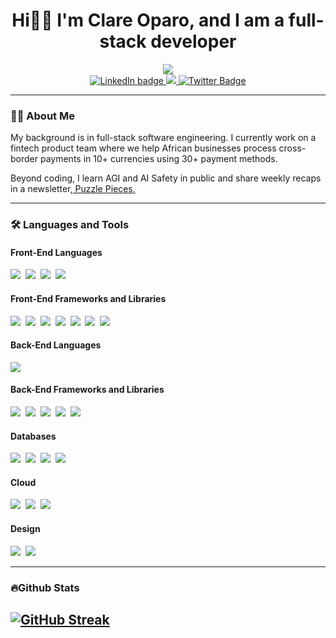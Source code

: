 <div id="header" align="center">
  <h1>Hi👋🏾 I'm Clare Oparo, and I am a full-stack developer </h1>
  <img src="https://i.giphy.com/media/v1.Y2lkPTc5MGI3NjExNWRobnNsbjIydWx6azhzMzNwa2VhOW1tenJ0bzJsNXh6eXNhY2l4ciZlcD12MV9pbnRlcm5hbF9naWZfYnlfaWQmY3Q9Zw/QpVUMRUJGokfqXyfa1/giphy-downsized.gif">
</div>

<div id="badges" align="center">
  <a href="https://www.linkedin.com/in/clare-oparo-software-engineer/">
    <img src="https://img.shields.io/badge/LinkedIn-blue?logo=linkedin&logoColor=white&style=for-the-badge" alt="LinkedIn badge">
  </a>
  <a href="mailto:clarecodess@gmail.com">
    <img src="https://img.shields.io/badge/Gmail-D14836?style=for-the-badge&logo=gmail&logoColor=white">
  </a>
 <a href="https://x.com/clare_codes">
    <img src="https://img.shields.io/badge/Twitter-blue?style=for-the-badge&logo=twitter&logoColor=white" alt="Twitter Badge">
 </a>
</div>

<div id="profile-counter" align="center">
  <img src="https://komarev.com/ghpvc/?username=clarecodess&style=flat-square&color=blue" alt=""/>
</div>

---
### 👩‍💻 About Me
My background is in full-stack software engineering. I currently work on a fintech product team where we help African businesses process cross-border payments in 10+ currencies using 30+ payment methods. 

Beyond coding, I learn AGI and AI Safety in public and share weekly recaps in a newsletter,<a href='https://www.linkedin.com/build-relation/newsletter-follow?entityUrn=7345459482996441088'> Puzzle Pieces.</a> 

---
### 🛠️ Languages and Tools
#### Front-End Languages
<div id="frontend-languages">
  <img src="https://img.shields.io/badge/HTML5-E34F26?style=for-the-badge&logo=html5&logoColor=white">&nbsp;
  <img src="https://img.shields.io/badge/CSS3-1572B6?style=for-the-badge&logo=css3&logoColor=white">&nbsp;
  <img src="https://img.shields.io/badge/JavaScript-F7DF1E?style=for-the-badge&logo=javascript&logoColor=black">&nbsp;
  <img src="https://img.shields.io/badge/TypeScript-007ACC?style=for-the-badge&logo=typescript&logoColor=white">
</div>

#### Front-End Frameworks and Libraries
<div id="frontend-frameworks">
  <img src="https://img.shields.io/badge/React-20232A?style=for-the-badge&logo=react&logoColor=61DAFB">&nbsp;
  <img src="https://img.shields.io/badge/next%20js-000000?style=for-the-badge&logo=nextdotjs&logoColor=white">&nbsp;
  <img src="https://img.shields.io/badge/AngularJS-E23237?style=for-the-badge&logo=angularjs&logoColor=white">&nbsp;
  <img src="https://img.shields.io/badge/Tailwind_CSS-38B2AC?style=for-the-badge&logo=tailwind-css&logoColor=white">&nbsp;
  <img src="https://img.shields.io/badge/shadcn%2Fui-000000?style=for-the-badge&logo=shadcnui&logoColor=white">&nbsp;
  <img src="https://img.shields.io/badge/Chakra--UI-319795?style=for-the-badge&logo=chakra-ui&logoColor=white">&nbsp;
  <img src="https://img.shields.io/badge/jQuery-0769AD?style=for-the-badge&logo=jquery&logoColor=white">
</div>

#### Back-End Languages
<div id="backend-languages">
  <img src="https://img.shields.io/badge/Python-3776AB?style=for-the-badge&logo=python&logoColor=white">
</div>

#### Back-End Frameworks and Libraries
<div>
  <img src="https://img.shields.io/badge/Node.js-43853D?style=for-the-badge&logo=node.js&logoColor=white">&nbsp;
  <img src="https://img.shields.io/badge/Express.js-404D59?style=for-the-badge">&nbsp;
  <img src="https://img.shields.io/badge/Flask-000000?style=for-the-badge&logo=flask&logoColor=white">&nbsp;
  <img src="https://img.shields.io/badge/firebase-ffca28?style=for-the-badge&logo=firebase&logoColor=black">&nbsp;
  <img src="https://img.shields.io/badge/GraphQl-E10098?style=for-the-badge&logo=graphql&logoColor=white">
</div>
    
#### Databases
<div id="databases">
    <img src="https://img.shields.io/badge/MySQL-00000F?style=for-the-badge&logo=mysql&logoColor=white">&nbsp;
    <img src="https://img.shields.io/badge/PostgreSQL-316192?style=for-the-badge&logo=postgresql&logoColor=white">&nbsp;
    <img src="https://img.shields.io/badge/MongoDB-4EA94B?style=for-the-badge&logo=mongodb&logoColor=white">&nbsp;
    <img src="https://img.shields.io/badge/SQLite-07405E?style=for-the-badge&logo=sqlite&logoColor=white">
</div>

#### Cloud
<div id="cloud">
  <img src="https://img.shields.io/badge/Cloudflare-F38020?style=for-the-badge&logo=Cloudflare&logoColor=white">&nbsp;
  <img src="https://img.shields.io/badge/Amazon_AWS-FF9900?style=for-the-badge&logo=amazonaws&logoColor=white">&nbsp;
  <img src="https://img.shields.io/badge/Google_Cloud-4285F4?style=for-the-badge&logo=google-cloud&logoColor=white">
</div>

#### Design
<div id="design">
  <img src="https://img.shields.io/badge/Figma-F24E1E?style=for-the-badge&logo=figma&logoColor=white">&nbsp;
  <img src="https://img.shields.io/badge/Canva-%2300C4CC.svg?&style=for-the-badge&logo=Canva&logoColor=white">
</div>

---



### 🔥Github Stats
<a href="https://git.io/streak-stats"><img src="https://github-readme-streak-stats.herokuapp.com?user=clarecodess&theme=dark&hide_border=true&date_format=j%20M%5B%20Y%5D&exclude_days=Sun%2CSat" alt="GitHub Streak" /></a>
---


